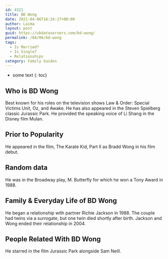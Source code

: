 ```yaml
---
id: 4321
title: BD Wong
date: 2021-04-06T16:24:17+00:00
author: Laima
layout: post
guid: https://ukdataservers.com/bd-wong/
permalink: /04/06/bd-wong
tags:
  - Is Married?
  - Is Single?
  - Relationships
category: Family Guides
---
```


* some text
{: toc}


## Who is BD Wong
                  
                  
                  
Best known for his roles on the television shows Law & Order: Special Victims Unit, Oz, and Awake. He has also appeared in the Steven Spielberg classic Jurassic Park. He provided the speaking voice of Li Shang in the Disney film Mulan. 
                  
              
            
              
            
                
                
                
## Prior to Popularity
                  
                  
                  
He appeared in the film, The Karate Kid, Part II as Bradd Wong in his film debut.
                  
              
            
              
            
                
                
                
## Random data
                  
                  
                  
He was in the Broadway play, M. Butterfly for which he won a Tony Award in 1988. 
                  
              
            
              
            
                
                
                
## Family & Everyday Life of BD Wong
                  
                  
                  
He began a relationship with partner Richie Jackson in 1988. The couple had twins via a surrogate, but one twin died shortly after birth. Jackson and Wong ended their relationship in 2004. 
                  
              
            
              
            
                
                
                
## People Related With BD Wong
                  
                  
                  
He starred in the film Jurassic Park alongside Sam Neill.
                  
              
            
              
            
                
              
            
              
              
            
            
              
            
          
          
          